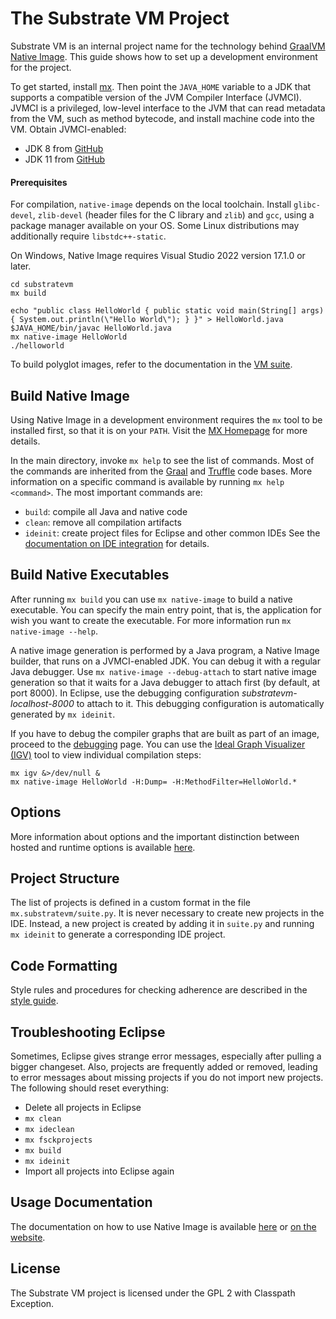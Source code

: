# The Substrate VM Project

Substrate VM is an internal project name for the technology behind [GraalVM Native Image](../README.md).
This guide shows how to set up a development environment for the project.

To get started, install [mx](https://github.com/graalvm/mx).
Then point the `JAVA_HOME` variable to a JDK that supports a compatible version
of the JVM Compiler Interface (JVMCI). JVMCI is a privileged, low-level interface
to the JVM that can read metadata from the VM, such as method bytecode, and
install machine code into the VM. Obtain JVMCI-enabled:
* JDK 8 from [GitHub](https://github.com/graalvm/openjdk8-jvmci-builder/releases)
* JDK 11 from [GitHub](https://github.com/graalvm/labs-openjdk-11/releases)

#### Prerequisites
For compilation, `native-image` depends on the local toolchain. Install
`glibc-devel`, `zlib-devel` (header files for the C library and `zlib`) and
`gcc`, using a package manager available on your OS. Some Linux distributions
may additionally require `libstdc++-static`.

On Windows, Native Image requires Visual Studio 2022 version 17.1.0 or later.

```shell
cd substratevm
mx build

echo "public class HelloWorld { public static void main(String[] args) { System.out.println(\"Hello World\"); } }" > HelloWorld.java
$JAVA_HOME/bin/javac HelloWorld.java
mx native-image HelloWorld
./helloworld
```

To build polyglot images, refer to the documentation in the [VM suite](../../../../vm/README.md).

## Build Native Image

Using Native Image in a development environment requires the `mx` tool to be installed first, so that it is on your `PATH`.
Visit the [MX Homepage](https://github.com/graalvm/mx) for more details.

In the main directory, invoke `mx help` to see the list of commands.
Most of the commands are inherited from the [Graal](https://github.com/oracle/graal) and [Truffle](https://github.com/oracle/graal/tree/master/truffle) code bases.
More information on a specific command is available by running `mx help <command>`.
The most important commands are:

* `build`: compile all Java and native code
* `clean`: remove all compilation artifacts
* `ideinit`: create project files for Eclipse and other common IDEs
See the [documentation on IDE integration](../../../../compiler/docs/IDEs.md) for details.

## Build Native Executables

After running `mx build` you can use `mx native-image` to build a native executable.
You can specify the main entry point, that is, the application for wish you want to create the executable. For more information run `mx native-image --help`.

A native image generation is performed by a Java program, a Native Image builder, that runs on a JVMCI-enabled JDK. You can debug it with a regular Java debugger.
Use `mx native-image --debug-attach` to start native image generation so that it waits for a Java debugger to attach first (by default, at port 8000).
In Eclipse, use the debugging configuration _substratevm-localhost-8000_ to attach to it. This debugging configuration is automatically generated by `mx ideinit`.

If you have to debug the compiler graphs that are built as part of an image, proceed to the [debugging](../../../../compiler/docs/Debugging.md) page.
You can use the [Ideal Graph Visualizer (IGV)](https://www.graalvm.org/latest/tools/igv/) tool to view individual compilation steps:
```shell
mx igv &>/dev/null &
mx native-image HelloWorld -H:Dump= -H:MethodFilter=HelloWorld.*
```

## Options

More information about options and the important distinction between hosted and runtime options is available [here](../docs/reference-manual/native-image/BuildOptions.md).

## Project Structure

The list of projects is defined in a custom format in the file `mx.substratevm/suite.py`. It is never necessary to create new projects in the IDE.
Instead, a new project is created by adding it in `suite.py` and running `mx ideinit` to generate a corresponding IDE project.

## Code Formatting

Style rules and procedures for checking adherence are described in the [style guide](CodeStyle.md).

## Troubleshooting Eclipse

Sometimes, Eclipse gives strange error messages, especially after pulling a
bigger changeset. Also, projects are frequently added or removed, leading to
error messages about missing projects if you do not import new projects. The
following should reset everything:

* Delete all projects in Eclipse
* `mx clean`
* `mx ideclean`
* `mx fsckprojects`
* `mx build`
* `mx ideinit`
* Import all projects into Eclipse again

## Usage Documentation

The documentation on how to use Native Image is available [here](../README.md) or [on the website](https://www.graalvm.org/reference-manual/native-image/).

## License

The Substrate VM project is licensed under the GPL 2 with Classpath Exception.
